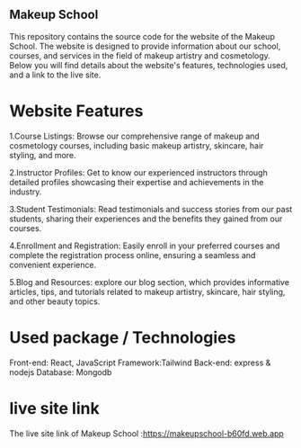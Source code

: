## Makeup School ##

This repository contains the source code for the website of the Makeup School. The website is designed to provide information about our school, courses, and services in the field of makeup artistry and cosmetology. Below you will find details about the website's features, technologies used, and a link to the live site.

# Website Features #
1.Course Listings: Browse our comprehensive range of makeup and cosmetology courses, including basic makeup artistry, skincare, hair styling, and more.

2.Instructor Profiles: Get to know our experienced instructors through detailed profiles showcasing their expertise and achievements in the industry.

3.Student Testimonials: Read testimonials and success stories from our past students, sharing their experiences and the benefits they gained from our courses.

4.Enrollment and Registration: Easily enroll in your preferred courses and complete the registration process online, ensuring a seamless and convenient experience.

5.Blog and Resources: explore our blog section, which provides informative articles, tips, and tutorials related to makeup artistry, skincare, hair styling, and other beauty topics.

# Used package / Technologies

Front-end: React, JavaScript
Framework:Tailwind
Back-end: express & nodejs
Database: Mongodb

# live site link #
The live site link of Makeup School :https://makeupschool-b60fd.web.app